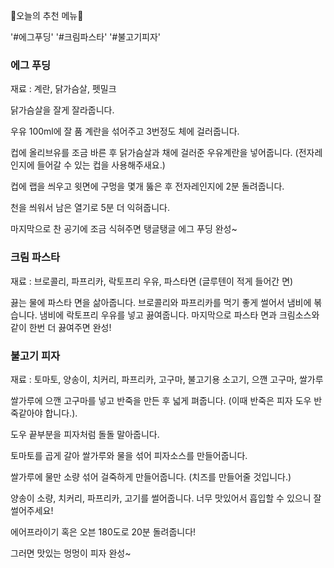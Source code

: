 🎂오늘의 추천 메뉴🎂

'#에그푸딩' '#크림파스타' '#불고기피자'

### 에그 푸딩

재료 : 계란, 닭가슴살, 펫밀크

닭가슴살을 잘게 잘라줍니다.

우유 100ml에 잘 품 계란을 섞어주고 3번정도 체에 걸러줍니다.

컵에 올리브유를 조금 바른 후 닭가슴살과 채에 걸러준 우유계란을 넣어줍니다.
(전자레인지에 들어갈 수 있는 컵을 사용해주새요.)

컵에 랩을 씌우고 윗면에 구멍을 몇개 뚫은 후 전자레인지에 2분 돌려줍니다.

천을 씌워서 남은 열기로 5분 더 익혀줍니다.

마지막으로 찬 공기에 조금 식혀주면
탱글탱글 에그 푸딩 완성~

### 크림 파스타

재료 : 브로콜리, 파프리카, 락토프리 우유, 파스타면 (글루텐이 적게 들어간 면)

끓는 물에 파스타 면을 삶아줍니다.
브로콜리와 파프리카를 먹기 좋게 썰어서 냄비에 볶습니다.
냄비에 락토프리 우유를 넣고 끓여줍니다.
마지막으로 파스타 면과 크림소스와 같이 한번 더 끓여주면 완성!

### 불고기 피자

재료 : 토마토, 양송이, 치커리, 파프리카, 고구마, 불고기용 소고기, 으깬 고구마, 쌀가루

쌀가루에 으깬 고구마를 넣고 반죽을 만든 후 넓게 펴줍니다.
(이때 반죽은 피자 도우 반죽같아야 합니다.).

도우 끝부분을 피자처럼 돌돌 말아줍니다.

토마토를 곱게 갈아 쌀가루와 물을 섞어 피자소스를 만들어줍니다.

쌀가루에 물만 소량 섞어 걸죽하게 만들어줍니다. (치즈를 만들어줄 것입니다.)

양송이 소량, 치커리, 파프리카, 고기를 썰어줍니다.
너무 맛있어서 흡입할 수 있으니 잘 썰어주세요!

에어프라이기 혹은 오븐 180도로 20분 돌려줍니다!

그러면 맛있는 멍멍이 피자 완성~
